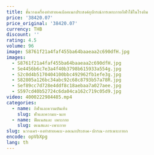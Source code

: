 ```yaml
---
title: ชั้นวางเครื่องทำสายเคเบิลอเนกประสงค์อุปกรณ์การเพาะกายกีฬาใช้ในโรงยิม
price: '38420.07'
price_original: '38420.07'
currency: THB
discount: ''
rating: 4.5
volume: 96
image: S8761f21a4faf455ba64baaeaa2c690dfH.jpg
images:
  - S8761f21a4faf455ba64baaeaa2c690dfH.jpg
  - Se4456b6c7e3a4f40b3798b615933a554g.jpg
  - S2c0d4b5170404100bbc492962fb1efe3g.jpg
  - S82805a126bc34abc92c68c8793b57a78R.jpg
  - Sef89cc7d728e4ddf8c18aebaa7a027aee.jpg
  - S597cd40b52724c6da04ca162c719c05d9.jpg
video: 4000222984485.mp4
categories:
  - name: กีฬาและความบันเทิง
    slug: ฬาและความบ-นเท
  - name: ฟิตเนสและ เพาะกาย
    slug: ตเนสและ-เพาะกาย
slug: นวางเคร-องทำสายเคเบ-ลอเนกประสงค-ปกรณ-การเพาะกายก
encode: opVbXpg
lang: th
---
```

  